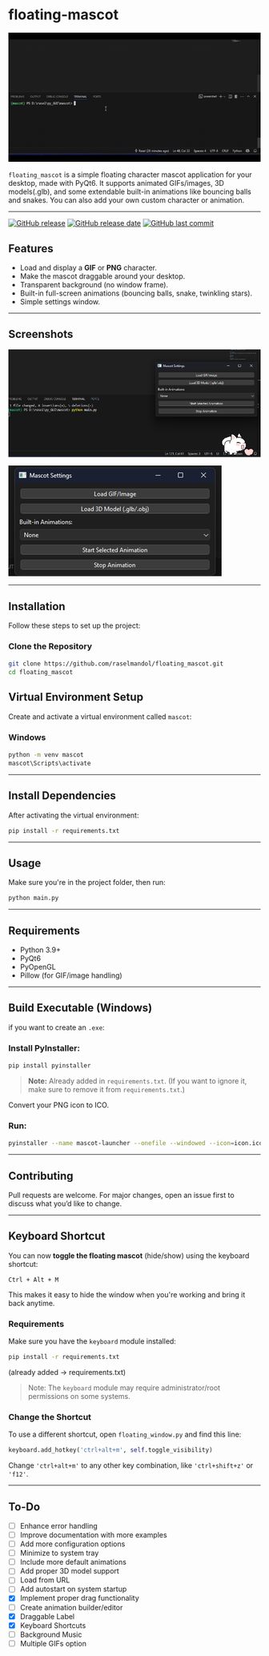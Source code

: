 # floating-mascot

![GUI Preview](https://raw.githubusercontent.com/raselmandol/floating_mascot/refs/heads/main/assets/floating_mascot.gif)


`floating_mascot` is a simple floating character mascot application for your desktop, made with PyQt6. It supports animated GIFs/images, 3D models(.glb), and some extendable built-in animations like bouncing balls and snakes. You can also add your own custom character or animation.


---

[![GitHub release](https://img.shields.io/github/v/release/raselmandol/floating_mascot)](#) [![GitHub release date](https://img.shields.io/github/release-date/raselmandol/floating_mascot)](#) [![GitHub last commit](https://img.shields.io/github/last-commit/raselmandol/floating_mascot)](#)


## Features

- Load and display a **GIF** or **PNG** character.
- Make the mascot draggable around your desktop.
- Transparent background (no window frame).
- Built-in full-screen animations (bouncing balls, snake, twinkling stars).
- Simple settings window.


---

## Screenshots

![GUI Preview](https://raw.githubusercontent.com/raselmandol/floating_mascot/refs/heads/main/assets/screenshot_1.png)

![GUI Preview](https://raw.githubusercontent.com/raselmandol/floating_mascot/refs/heads/main/assets/screenshot_2.png)

---

## Installation

Follow these steps to set up the project:

### Clone the Repository

```bash
git clone https://github.com/raselmandol/floating_mascot.git
cd floating_mascot
```

## Virtual Environment Setup

Create and activate a virtual environment called `mascot`:

### Windows

```bash
python -m venv mascot
mascot\Scripts\activate
```

---

##  Install Dependencies

After activating the virtual environment:

```bash
pip install -r requirements.txt
```

---
## Usage

Make sure you're in the project folder, then run:

```bash
python main.py
```

---


##  Requirements

- Python 3.9+
- PyQt6
- PyOpenGL
- Pillow (for GIF/image handling)

---

##  Build Executable (Windows)

if you want to create an `.exe`:

### Install PyInstaller:
   ```bash
   pip install pyinstaller
   ```

> **Note:** Already added in `requirements.txt`. (If you want to ignore it, make sure to remove it from `requirements.txt`.)


Convert your PNG icon to ICO.

### Run:
   ```bash
   pyinstaller --name mascot-launcher --onefile --windowed --icon=icon.ico main.py
   ```

---

## Contributing

Pull requests are welcome. For major changes, open an issue first to discuss what you’d like to change.

---

## Keyboard Shortcut

You can now **toggle the floating mascot** (hide/show) using the keyboard shortcut:

```
Ctrl + Alt + M
```

This makes it easy to hide the window when you're working and bring it back anytime.

### Requirements

Make sure you have the `keyboard` module installed:

```bash
pip install -r requirements.txt
```
(already added -> requirements.txt)

> Note: The `keyboard` module may require administrator/root permissions on some systems.

### Change the Shortcut

To use a different shortcut, open `floating_window.py` and find this line:

```python
keyboard.add_hotkey('ctrl+alt+m', self.toggle_visibility)
```

Change `'ctrl+alt+m'` to any other key combination, like `'ctrl+shift+z'` or `'f12'`.

---

## To-Do

- [ ]  Enhance error handling  
- [ ]  Improve documentation with more examples  
- [ ]  Add more configuration options  
- [ ]  Minimize to system tray  
- [ ]  Include more default animations  
- [ ]  Add proper 3D model support  
- [ ]  Load from URL  
- [ ]  Add autostart on system startup  
- [x]  Implement proper drag functionality  
- [ ]  Create animation builder/editor  
- [x]  Draggable Label
- [x]  Keyboard Shortcuts
- [ ]  Background Music 
- [ ]  Multiple GIFs option